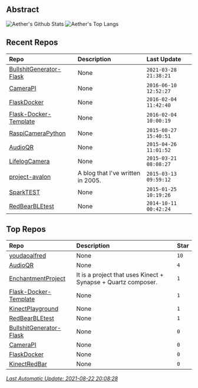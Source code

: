 ## Abstract
![Aether's Github Stats](https://github-readme-stats.vercel.app/api?username=aetherwu&show_icons=true&hide_border=true)
![Aether's Top Langs](https://github-readme-stats.vercel.app/api/top-langs/?username=aetherwu&layout=compact&hide_border=true&langs_count=10)

## Recent Repos
|Repo|Description|Last Update|
|:--|:--|:--|
|[BullshitGenerator-Flask](https://github.com/aetherwu/BullshitGenerator-Flask)|None|`2021-03-28 21:38:21`|
|[CameraPI](https://github.com/aetherwu/CameraPI)|None|`2016-06-10 12:52:27`|
|[FlaskDocker](https://github.com/aetherwu/FlaskDocker)|None|`2016-02-04 11:42:40`|
|[Flask-Docker-Template](https://github.com/aetherwu/Flask-Docker-Template)|None|`2016-02-04 10:00:19`|
|[RaspiCameraPython](https://github.com/aetherwu/RaspiCameraPython)|None|`2015-08-27 15:40:51`|
|[AudioQR](https://github.com/aetherwu/AudioQR)|None|`2015-04-26 11:01:52`|
|[LifelogCamera](https://github.com/aetherwu/LifelogCamera)|None|`2015-03-21 08:08:27`|
|[project-avalon](https://github.com/aetherwu/project-avalon)|A blog that I've written in 2005.|`2015-03-13 09:59:12`|
|[SparkTEST](https://github.com/aetherwu/SparkTEST)|None|`2015-01-25 10:19:26`|
|[RedBearBLEtest](https://github.com/aetherwu/RedBearBLEtest)|None|`2014-10-11 00:42:24`|

## Top Repos
|Repo|Description|Star|
|:--|:--|:--|
|[youdaoalfred](https://github.com/aetherwu/youdaoalfred)|None|`10`|
|[AudioQR](https://github.com/aetherwu/AudioQR)|None|`4`|
|[EnchantmentProject](https://github.com/aetherwu/EnchantmentProject)|It is a project that uses Kinect + Synapse + Quartz composer. |`1`|
|[Flask-Docker-Template](https://github.com/aetherwu/Flask-Docker-Template)|None|`1`|
|[KinectPlayground](https://github.com/aetherwu/KinectPlayground)|None|`1`|
|[RedBearBLEtest](https://github.com/aetherwu/RedBearBLEtest)|None|`1`|
|[BullshitGenerator-Flask](https://github.com/aetherwu/BullshitGenerator-Flask)|None|`0`|
|[CameraPI](https://github.com/aetherwu/CameraPI)|None|`0`|
|[FlaskDocker](https://github.com/aetherwu/FlaskDocker)|None|`0`|
|[KinectRedBar](https://github.com/aetherwu/KinectRedBar)|None|`0`|



*[Last Automatic Update: 2021-08-22 20:08:28](https://github.com/songquanpeng/songquanpeng/blob/master/help.md)*
